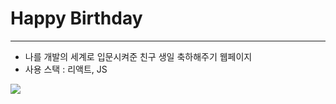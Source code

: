 # Happy Birthday

---

- 나를 개발의 세계로 입문시켜준 친구 생일 축하해주기 웹페이지
- 사용 스택 : 리액트, JS

<img src="https://ibb.co/S0YD4Gs" />

